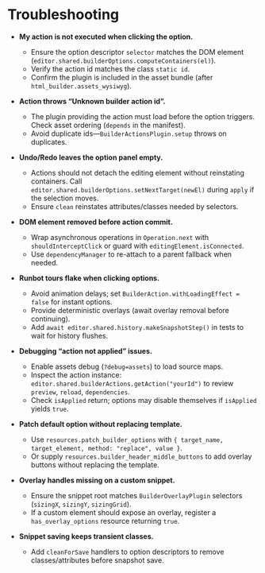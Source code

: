 # Troubleshooting

- **My action is not executed when clicking the option.**
  - Ensure the option descriptor `selector` matches the DOM element (`editor.shared.builderOptions.computeContainers(el)`).
  - Verify the action id matches the class `static id`.
  - Confirm the plugin is included in the asset bundle (after `html_builder.assets_wysiwyg`).

- **Action throws “Unknown builder action id”.**
  - The plugin providing the action must load before the option triggers. Check asset ordering (`depends` in the manifest).
  - Avoid duplicate ids—`BuilderActionsPlugin.setup` throws on duplicates.

- **Undo/Redo leaves the option panel empty.**
  - Actions should not detach the editing element without reinstating containers. Call `editor.shared.builderOptions.setNextTarget(newEl)` during `apply` if the selection moves.
  - Ensure `clean` reinstates attributes/classes needed by selectors.

- **DOM element removed before action commit.**
  - Wrap asynchronous operations in `Operation.next` with `shouldInterceptClick` or guard with `editingElement.isConnected`.
  - Use `dependencyManager` to re-attach to a parent fallback when needed.

- **Runbot tours flake when clicking options.**
  - Avoid animation delays; set `BuilderAction.withLoadingEffect = false` for instant options.
  - Provide deterministic overlays (await overlay removal before continuing).
  - Add `await editor.shared.history.makeSnapshotStep()` in tests to wait for history flushes.

- **Debugging “action not applied” issues.**
  - Enable assets debug (`?debug=assets`) to load source maps.
  - Inspect the action instance: `editor.shared.builderActions.getAction("yourId")` to review `preview`, `reload`, `dependencies`.
  - Check `isApplied` return; options may disable themselves if `isApplied` yields `true`.

- **Patch default option without replacing template.**
  - Use `resources.patch_builder_options` with `{ target_name, target_element, method: "replace", value }`.
  - Or supply `resources.builder_header_middle_buttons` to add overlay buttons without replacing the template.

- **Overlay handles missing on a custom snippet.**
  - Ensure the snippet root matches `BuilderOverlayPlugin` selectors (`sizingX`, `sizingY`, `sizingGrid`).
  - If a custom element should expose an overlay, register a `has_overlay_options` resource returning `true`.

- **Snippet saving keeps transient classes.**
  - Add `cleanForSave` handlers to option descriptors to remove classes/attributes before snapshot save.
